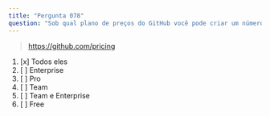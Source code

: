 ```yaml
---
title: "Pergunta 078"
question: "Sob qual plano de preços do GitHub você pode criar um número ilimitado de repositórios públicos?"
---
```



> https://github.com/pricing
1. [x] Todos eles
1. [ ] Enterprise
1. [ ] Pro
1. [ ] Team
1. [ ] Team e Enterprise
1. [ ] Free

